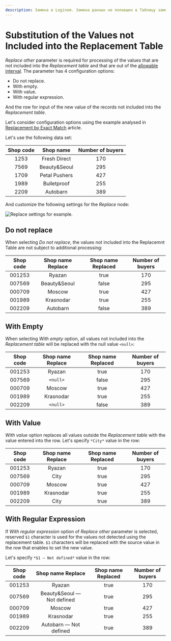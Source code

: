```yaml
---
description: Замена в Loginom. Замена данных не попавших в Таблицу замен. Варианты замен.
---
```

# Substitution of the Values not Included into the Replacement Table

*Replace other* parameter is required for processing of the values that are not included into the *Replacement table* and that are out of the [allowable interval](./exact-match.md#primenenie-dopustimogo-intervala). The parameter has 4 configuration options:

* Do not replace.
* With empty.
* With value.
* With regular expression.

And the row for input of the new value of the records not included into the *Replacement table*.


Let's consider configuration options using the example analysed in [Replacement by Exact Match](./exact-match.md#zamena-po-tochnomu-sovpadeniyu) article.

Let's use the following data set:

| Shop code | Shop name | Number of buyers |
|:-:|:-:|:-:|
| 1253 | Fresh Direct | 170 |
| 7569 | Beauty&Seoul | 295 |
| 1709 | Petal Pushers | 427 |
| 1989 | Bulletproof | 255 |
| 2209 | Autobarn | 389 |

And customize the following settings for the *Replace* node:

![Replace settings for example.](substitution-exact-match-2.png)

## Do not replace

When selecting *Do not replace*, the values not included into the Replacemnt Table are not subject to additional processing:

| Shop code | Shop name Replace | Shop name Replaced | Number of buyers |
|:-:|:-:|:-:|:-:|
| 001253 | Ryazan | true | 170 |
| 007569 | Beauty&Seoul | false | 295 |
| 000709 | Moscow | true | 427 |
| 001989 | Krasnodar | true | 255 |
| 002209 | Autobarn | false | 389 |

## With Empty

When selecting *With empty* option, all values not included into the *Replacement table* will be replaced with the null value `<null>`:

| Shop code | Shop name Replace | Shop name Replaced | Number of buyers |
|:-:|:-:|:-:|:-:|
| 001253 | Ryazan | true | 170 |
| 007569 | `<null>` | false | 295 |
| 000709 | Moscow | true | 427 |
| 001989 | Krasnodar | true | 255 |
| 002209 | `<null>` | false | 389 |

## With Value

*With value* option replaces all values outside the *Replacement table* with the value entered into the row.
Let's specify `*City*` value in the row:

| Shop code | Shop name Replace | Shop name Replaced | Number of buyers |
|:-:|:-:|:-:|:-:|
| 001253 | Ryazan | true | 170 |
| 007569 | City | true | 295 |
| 000709 | Moscow | true | 427 |
| 001989 | Krasnodar | true | 255 |
| 002209 | City | true | 389 |

## With Regular Expression

If *With regular expression* option of *Replace other* parameter is selected, reserved `$1` character is used for the values not detected using the replacement table. `$1` characters will be replaced with the source value in the row that enables to set the new value.

Let's specify `*$1 — Not defined*` value in the row:

| Shop code | Shop name Replace | Shop name Replaced | Number of buyers |
|:-:|:-:|:-:|:-:|
| 001253 | Ryazan | true | 170 |
| 007569 | Beauty&Seoul — Not defined | true | 295 |
| 000709 | Moscow | true | 427 |
| 001989 | Krasnodar | true | 255 |
| 002209 | Autobarn — Not defined | true | 389 |